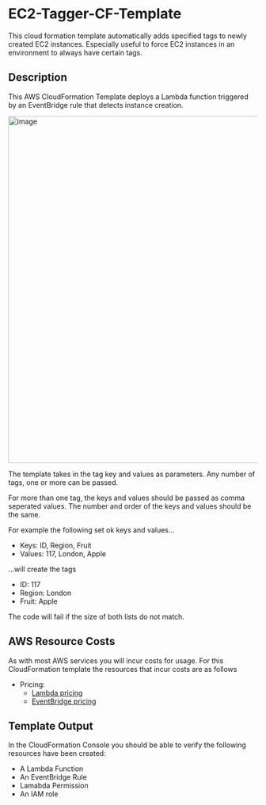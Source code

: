 # EC2-Tagger-CF-Template
This cloud formation template automatically adds specified tags to newly created EC2 instances.
Especially useful to force EC2 instances in an environment to always have certain tags.

## Description
This AWS CloudFormation Template deploys a Lambda function triggered by an EventBridge rule that detects instance creation.

<img width="700" alt="image" src="https://github.com/scriptvader/EC2-Tagger-CF-Template/assets/28531392/d36e7809-1fda-4169-a49a-3473f80fe6ee">

The template takes in the tag key and values as parameters. Any number of tags, one or more can be passed. 

For more than one tag, the keys and values should be passed as comma seperated values.
The number and order of the keys and values should be the same.

For example the following set ok keys and values...

* Keys: ID, Region, Fruit
* Values: 117, London, Apple

...will create the tags

* ID: 117
* Region: London
* Fruit: Apple

The code will fail if the size of both lists do not match.

## AWS Resource Costs

As with most AWS services you will incur costs for usage. For this CloudFormation template the resources that incur costs are as follows

* Pricing:
  * <a href="https://aws.amazon.com/lambda/pricing/">Lambda pricing</a>
  * <a href="https://aws.amazon.com/eventbridge/pricing/">EventBridge pricing</a>

## Template Output

In the CloudFormation Console you should be able to verify the following resources have been created:
* A Lambda Function
* An EventBridge Rule
* Lamabda Permission
* An IAM role



